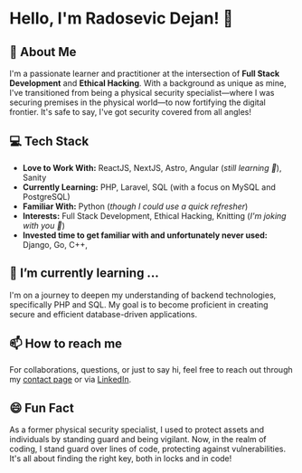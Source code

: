 # Hello, I'm Radosevic Dejan! 👋

## 🚀 About Me
I'm a passionate learner and practitioner at the intersection of **Full Stack Development** and **Ethical Hacking**. With a background as unique as mine, I've transitioned from being a physical security specialist—where I was securing premises in the physical world—to now fortifying the digital frontier. It's safe to say, I've got security covered from all angles!

## 💻 Tech Stack
- **Love to Work With:** ReactJS, NextJS, Astro, Angular (*still learning 🤫*), Sanity
- **Currently Learning:** PHP, Laravel, SQL (with a focus on MySQL and PostgreSQL)
- **Familiar With:** Python (*though I could use a quick refresher*)
- **Interests:** Full Stack Development, Ethical Hacking, Knitting (*I'm joking with you 🤣*)
- **Invested time to get familiar with and unfortunately never used:** Django, Go, C++, 

## 🌱 I’m currently learning ...
I'm on a journey to deepen my understanding of backend technologies, specifically PHP and SQL. My goal is to become proficient in creating secure and efficient database-driven applications.

## 📫 How to reach me
For collaborations, questions, or just to say hi, feel free to reach out through my [contact page](https://codewilderness.me/kontakt) or via [LinkedIn](https://linkedin.com/in/dejan-radosevic).

## 😄 Fun Fact
As a former physical security specialist, I used to protect assets and individuals by standing guard and being vigilant. Now, in the realm of coding, I stand guard over lines of code, protecting against vulnerabilities. It's all about finding the right key, both in locks and in code!



